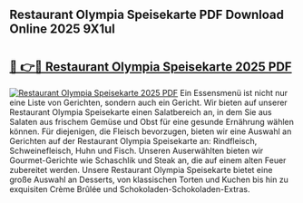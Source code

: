 ## Restaurant Olympia Speisekarte PDF Download Online 2025 9X1ul

# <h2><a href="http://gc7mp3.nevu.top/?p=Restaurant+Olympia+Speisekarte">🔗 👉🔴 Restaurant Olympia Speisekarte 2025 PDF</a></h2>

[![Restaurant Olympia Speisekarte 2025 PDF](https://i.imgur.com/dBaPXMq.png)](http://gc7mp3.nevu.top/?p=Restaurant+Olympia+Speisekarte)
Ein Essensmenü ist nicht nur eine Liste von Gerichten, sondern auch ein Gericht. Wir bieten auf unserer Restaurant Olympia Speisekarte einen Salatbereich an, in dem Sie aus Salaten aus frischem Gemüse und Obst für eine gesunde Ernährung wählen können. Für diejenigen, die Fleisch bevorzugen, bieten wir eine Auswahl an Gerichten auf der Restaurant Olympia Speisekarte an: Rindfleisch, Schweinefleisch, Huhn und Fisch. Unseren Auserwählten bieten wir Gourmet-Gerichte wie Schaschlik und Steak an, die auf einem alten Feuer zubereitet werden. Unsere Restaurant Olympia Speisekarte bietet eine große Auswahl an Desserts, von klassischen Torten und Kuchen bis hin zu exquisiten Crème Brûlée und Schokoladen-Schokoladen-Extras.

